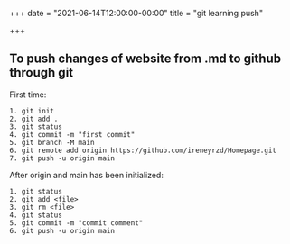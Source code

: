 +++
date = "2021-06-14T12:00:00-00:00"
title = "git learning push"

+++

## To push changes of website from .md to github through git
First time:
```
1. git init
2. git add .
3. git status
4. git commit -m "first commit"
5. git branch -M main
6. git remote add origin https://github.com/ireneyrzd/Homepage.git
7. git push -u origin main
```
After origin and main has been initialized:

```
1. git status
2. git add <file>
3. git rm <file>
4. git status
5. git commit -m "commit comment"
6. git push -u origin main
```
